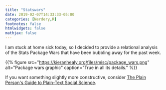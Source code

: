 ```yaml
---
title: "Statswars"
date: 2019-02-07T14:33:33-05:00
categories: [Nerdery,R]
footnotes: false
htmlwidgets: false
mathjax: false
---
```


I am stuck at home sick today, so I decided to provide a relational analysis of the Stats Package Wars that have been bubbling away for the past week.

{{% figure src="https://kieranhealy.org/files/misc/package_wars.png" alt="Package wars graphic" caption="True in all its details." %}}

If you want something slightly more constructive, consider [The Plain Person's Guide to Plain-Text Social Science](http://plain-text.co). 

